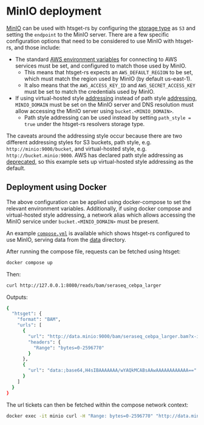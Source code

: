# MinIO deployment

[MinIO][minio] can be used with htsget-rs by configuring the [storage type][storage] as `S3` and setting the `endpoint` to the MinIO server.
There are a few specific configuration options that need to be considered to use MinIO with htsget-rs, and those include:

* The standard [AWS environment variables][env-variables] for connecting to AWS services must be set, and configured to match those
used by MinIO.
    * This means that htsget-rs expects an `AWS_DEFAULT_REGION` to be set, which must match the region used by MinIO (by default us-east-1).
    * It also means that the `AWS_ACCESS_KEY_ID` and `AWS_SECRET_ACCESS_KEY` must be set to match the credentials used by MinIO.
* If using virtual-hosted style [addressing][virtual-addressing] instead of path style [addressing][path-addressing], `MINIO_DOMAIN` must be
set on the MinIO server and DNS resolution must allow accessing the MinIO server using `bucket.<MINIO_DOMAIN>`.
    * Path style addressing can be used instead by setting `path_style = true` under the htsget-rs resolvers storage type.

The caveats around the addressing style occur because there are two different addressing styles for S3 buckets, path style, e.g.
`http://minio:9000/bucket`, and virtual-hosted style, e.g. `http://bucket.minio:9000`. AWS has declared path style addressing
as [deprecated][path-style-deprecated], so this example sets up virtual-hosted style addressing as the default.

## Deployment using Docker

The above configuration can be applied using docker-compose to set the relevant environment variables. Additionally, if using
docker compose and virtual-hosted style addressing, a network alias which allows accessing the MinIO service under `bucket.<MINIO_DOMAIN>`
must be present.

An example [`compose.yml`][compose] is available which shows htsget-rs configured to use MinIO, serving data from the [data] directory.

After running the compose file, requests can be fetched using htsget:

```sh
docker compose up
```

Then:

```sh
curl http://127.0.0.1:8080/reads/bam/seraseq_cebpa_larger
```

Outputs:

```sh
{
  "htsget": {
    "format": "BAM",
    "urls": [
      {
        "url": "http://data.minio:9000/bam/seraseq_cebpa_larger.bam?x-id=GetObject&X-Amz-Algorithm=AWS4-HMAC-SHA256&X-Amz-Credential=user%2F20240320%2Fus-east-1%2Fs3%2Faws4_request&X-Amz-Date=20240320T014007Z&X-Amz-Expires=1000&X-Amz-SignedHeaders=host%3Brange&X-Amz-Signature=33a75bd6363ccbfd5ce8edf7e102a5edff8ca7cee17e3c654db01a880e98072d",
        "headers": {
          "Range": "bytes=0-2596770"
        }
      },
      {
        "url": "data:;base64,H4sIBAAAAAAA/wYAQkMCABsAAwAAAAAAAAAAAA=="
      }
    ]
  }
}
```

The url tickets can then be fetched within the compose network context:

```sh
docker exec -it minio curl -H "Range: bytes=0-2596770" "http://data.minio:9000/bam/seraseq_cebpa_larger.bam?x-id=GetObject&X-Amz-Algorithm=AWS4-HMAC-SHA256&X-Amz-Credential=user%2F20240320%2Fus-east-1%2Fs3%2Faws4_request&X-Amz-Date=20240320T014007Z&X-Amz-Expires=1000&X-Amz-SignedHeaders=host%3Brange&X-Amz-Signature=33a75bd6363ccbfd5ce8edf7e102a5edff8ca7cee17e3c654db01a880e98072d"
```

[path-style-deprecated]: https://aws.amazon.com/blogs/aws/amazon-s3-path-deprecation-plan-the-rest-of-the-story/
[storage]: ../../../htsget-config/README.md#resolvers
[minio]: https://min.io/
[env-variables]: https://docs.aws.amazon.com/cli/latest/userguide/cli-configure-envvars.html
[virtual-addressing]: https://docs.aws.amazon.com/AmazonS3/latest/userguide/VirtualHosting.html#virtual-hosted-style-access
[path-addressing]: https://docs.aws.amazon.com/AmazonS3/latest/userguide/VirtualHosting.html#path-style-access
[compose]: compose.yml
[data]: ../../../data
